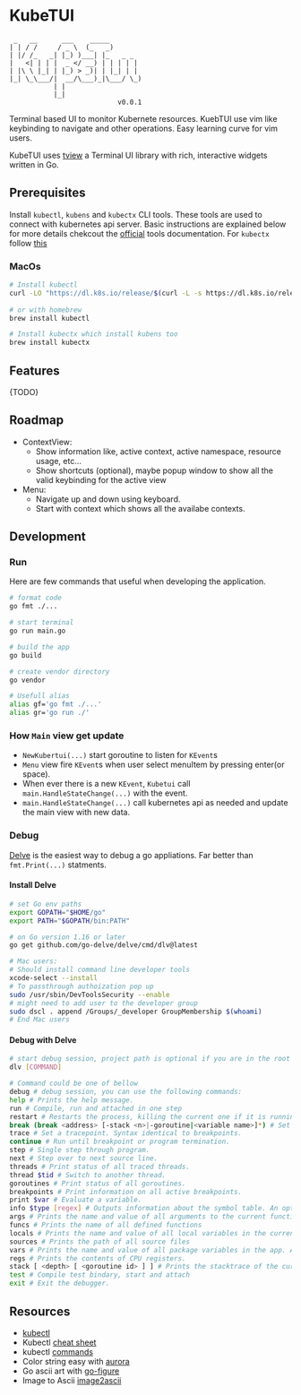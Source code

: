 # KubeTUI

```t
 _   __      ___    _____        
| | / /     / _ \  (_   _)       
| |/ /_   _| |_) )___| |_   _ _  
|   <| | | |  _ </ __) | | | | | 
| |\ \ |_| | |_) > _)| | |_| | | 
|_| \_\___/|  __/\___)_|\___/ \_)
           | |                   
           |_|                   
                           v0.0.1
```

Terminal based UI to monitor Kubernete resources. KuebTUI use vim like keybinding to navigate and other operations. Easy learning curve for vim users.

KubeTUI uses [tview](https://github.com/rivo/tview) a Terminal UI library with rich, interactive widgets written in Go.

## Prerequisites

Install `kubectl`, `kubens` and `kubectx` CLI tools. These tools are used to connect with kubernetes api server. Basic instructions are explained below for more details chekcout the [official](https://kubernetes.io/docs/tasks/tools/) tools documentation. For `kubectx` follow [this](https://github.com/ahmetb/kubectx#installation)

### MacOs

```sh
# Install kubectl 
curl -LO "https://dl.k8s.io/release/$(curl -L -s https://dl.k8s.io/release/stable.txt)/bin/darwin/amd64/kubectl"
 
# or with homebrew
brew install kubectl

# Install kubectx which install kubens too
brew install kubectx
```

## Features

{TODO}

## Roadmap

- ContextView:
  - Show information like, active context, active namespace, resource usage, etc...
  - Show shortcuts (optional), maybe popup window to show all the valid keybinding for the active view
- Menu:
  - Navigate up and down using keyboard.
  - Start with context which shows all the availabe contexts.

## Development

### Run

Here are few commands that useful when developing the application.

```sh
# format code
go fmt ./...

# start terminal
go run main.go

# build the app
go build

# create vendor directory
go vendor

# Usefull alias
alias gf='go fmt ./...'
alias gr='go run ./'
```

### How `Main` view get update

- `NewKubertui(...)` start goroutine to listen for `KEvent`s
- `Menu` view fire `KEvent`s when user select menuItem by pressing enter(or space).
- When ever there is a new `KEvent`, `Kubetui` call `main.HandleStateChange(...)` with the event.
- `main.HandleStateChange(...)` call kubernetes api as needed and update the main view with new data.

### Debug

[Delve](https://github.com/go-delve/delve) is the easiest way to debug a go appliations. Far better than `fmt.Print(...)` statments.

#### Install Delve

```sh
# set Go env paths
export GOPATH="$HOME/go"
export PATH="$GOPATH/bin:PATH"

# on Go version 1.16 or later
go get github.com/go-delve/delve/cmd/dlv@latest

# Mac users: 
# Should install command line developer tools
xcode-select --install
# To passthrough authoization pop up
sudo /usr/sbin/DevToolsSecurity --enable
# might need to add user to the developer group
sudo dscl . append /Groups/_developer GroupMembership $(whoami)
# End Mac users
```

#### Debug with Delve

```sh
# start debug session, project path is optional if you are in the root
dlv [COMMAND]

# Command could be one of bellow
debug # debug session, you can use the following commands:
help # Prints the help message.
run # Compile, run and attached in one step
restart # Restarts the process, killing the current one if it is running.
break (break <address> [-stack <n>|-goroutine|<variable name>]*) # Set a breakpoint. Example: break foo.go:13 or break main.main.
trace # Set a tracepoint. Syntax identical to breakpoints.
continue # Run until breakpoint or program termination.
step # Single step through program.
next # Step over to next source line.
threads # Print status of all traced threads.
thread $tid # Switch to another thread.
goroutines # Print status of all goroutines.
breakpoints # Print information on all active breakpoints.
print $var # Evaluate a variable.
info $type [regex] # Outputs information about the symbol table. An optional regex filters the list. Example info funcs unicode. Valid types are:
args # Prints the name and value of all arguments to the current function
funcs # Prints the name of all defined functions
locals # Prints the name and value of all local variables in the current context
sources # Prints the path of all source files
vars # Prints the name and value of all package variables in the app. Any variable that is not local or arg is considered a package variables
regs # Prints the contents of CPU registers.
stack [ <depth> [ <goroutine id> ] ] # Prints the stacktrace of the current goroutine, up to <depth>. <depth> defaults to 10, pass a second argument to print the stacktrace of a different goroutine.
test # Compile test bindary, start and attach
exit # Exit the debugger.
```

## Resources

- [kubectl](https://kubernetes.io/docs/reference/kubectl/overview/)
- Kubectl [cheat sheet](https://kubernetes.io/docs/reference/kubectl/cheatsheet/)
- kubectl [commands](https://github.com/dennyzhang/cheatsheet-kubernetes-A4)
- Color string easy with [aurora](https://github.com/logrusorgru/aurora)
- Go ascii art with [go-figure](https://github.com/common-nighthawk/go-figure)
- Image to Ascii [image2ascii](https://github.com/qeesung/image2ascii)
